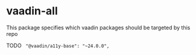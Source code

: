 # vaadin-all

This package specifies which vaadin packages should be targeted by this repo

TODO ` "@vaadin/a11y-base": "~24.0.0",`